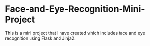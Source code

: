 # Face-and-Eye-Recognition-Mini-Project
This is a mini project that I have created which includes face and eye recognition using Flask and Jinja2. 
